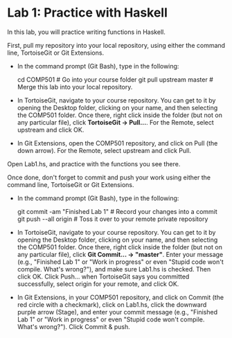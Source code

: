 # Lab 1: Practice with Haskell

In this lab, you will practice writing functions in Haskell.

First, pull my repository into your local repository, using either the command line, TortoiseGit or Git Extensions.

* In the command prompt (Git Bash), type in the following:

	cd COMP501 # Go into your course folder
	git pull upstream master # Merge this lab into your local repository.

* In TortoiseGit, navigate to your course repository. You can get to it by opening the Desktop folder, clicking on your name, and then selecting the COMP501 folder. Once there, right click inside the folder (but not on any particular file), click **TortoiseGit -> Pull...**. For the Remote, select upstream and click OK.

* In Git Extensions, open the COMP501 repository, and click on Pull (the down arrow). For the Remote, select upstream and click Pull.

Open Lab1.hs, and practice with the functions you see there.

Once done, don't forget to commit and push your work using either the command line, TortoiseGit or Git Extensions.

* In the command prompt (Git Bash), type in the following:

	git commit -am "Finished Lab 1" # Record your changes into a commit
	git push --all origin # Toss it over to your remote private repository

* In TortoiseGit, navigate to your course repository. You can get to it by opening the Desktop folder, clicking on your name, and then selecting the COMP501 folder. Once there, right click inside the folder (but not on any particular file), click **Git Commit... -> "master"**. Enter your message (e.g., "Finished Lab 1" or "Work in progress" or even "Stupid code won't compile. What's wrong?"), and make sure Lab1.hs is checked. Then click OK. Click Push... when TortoiseGit says you committed successfully, select origin for your remote, and click OK.

* In Git Extensions, in your COMP501 repository, and click on Commit (the red circle with a checkmark), click on Lab1.hs, click the downward purple arrow (Stage), and enter your commit message (e.g., "Finished Lab 1" or "Work in progress" or even "Stupid code won't compile. What's wrong?"). Click Commit & push.
